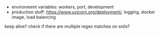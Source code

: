 - environment variables: workers, port, development
- production stuff: https://www.uvicorn.org/deployment/, logging, docker image, load balancing

keep alive?
check if there are multiple regex matches on snils?
